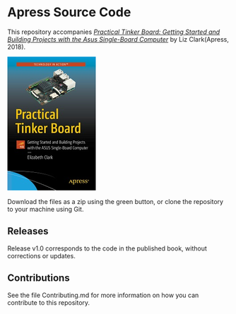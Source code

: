 # Apress Source Code

This repository accompanies [*Practical Tinker Board: Getting Started and Building Projects with the Asus Single-Board Computer*](https://www.apress.com/9781484238257) by Liz Clark(Apress, 2018).

[comment]: #cover
![Cover image](9781484238257.jpg)

Download the files as a zip using the green button, or clone the repository to your machine using Git.

## Releases

Release v1.0 corresponds to the code in the published book, without corrections or updates.

## Contributions

See the file Contributing.md for more information on how you can contribute to this repository.